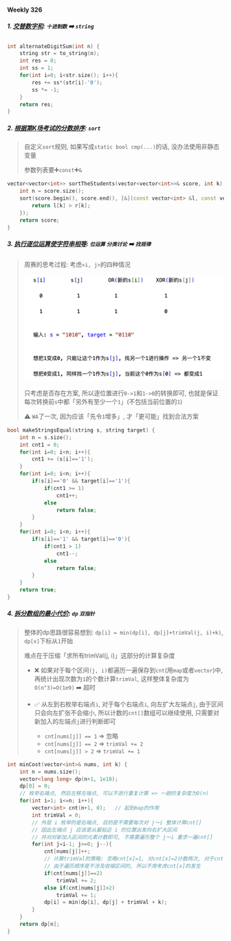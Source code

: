 #### Weekly 326

##### 1. [交替数字和](https://leetcode.cn/problems/alternating-digit-sum/): `十进制数` ➡️ `string`

```CPP
int alternateDigitSum(int n) {
    string str = to_string(n);
    int res = 0;
    int ss = 1;
    for(int i=0; i<str.size(); i++){
        res += ss*(str[i]-'0');
        ss *= -1;
    }
    return res;
}
```


##### 2. [根据第K场考试的分数排序](https://leetcode.cn/problems/sort-the-students-by-their-kth-score/): `sort`

> 自定义`sort`规则, 如果写成`static bool cmp(...)`的话, 没办法使用非静态变量
>
> 参数列表要➕`const`➕`&`

```CPP
vector<vector<int>> sortTheStudents(vector<vector<int>>& score, int k) {
    int n = score.size();
    sort(score.begin(), score.end(), [&](const vector<int> &l, const vector<int> &r){
        return l[k] > r[k];
    });
    return score;
}
```


##### 3. [执行逐位运算使字符串相等](https://leetcode.cn/problems/apply-bitwise-operations-to-make-strings-equal/): `位运算` `分类讨论` ➡️ `找规律`

> 周赛的思考过程: 考虑`<i, j>`的四种情况
> 
> ![LC2546](/appendix/LC2546.png)
>
> 只考虑是否存在方案, 所以逐位置进行`0->1`和`1->0`的转换即可, 也就是保证每次转换前`s`中都「另外有至少一个`1`」(不包括当前位置的`1`)
> 
> ⚠️ `WA`了一次, 因为应该「先令`1`增多」, 才「更可能」找到合法方案

```CPP
bool makeStringsEqual(string s, string target) {
    int n = s.size();
    int cnt1 = 0;
    for(int i=0; i<n; i++){
        cnt1 += (s[i]=='1');
    }
    for(int i=0; i<n; i++){
        if(s[i]=='0' && target[i]=='1'){
            if(cnt1 >= 1)
                cnt1++;
            else
                return false;
        }
    }
    for(int i=0; i<n; i++){
        if(s[i]=='1' && target[i]=='0'){
            if(cnt1 > 1)
                cnt1--;
            else
                return false;
        }
    }
    return true;
}
```


##### 4. [拆分数组的最小代价](https://leetcode.cn/problems/minimum-cost-to-split-an-array/): `dp` `双指针`

> 整体的dp思路很容易想到: `dp[i] = min(dp[i], dp[j]+trimVal(j, i)+k)`, `dp[x]`下标从`1`开始
> 
> 难点在于压缩「求所有trimVal(j, i)」这部分的计算复杂度
>
> - ❌ 如果对于每个区间`(j, i)`都遍历一遍保存到`cnt`(用`map`或者`vector`)中, 再统计出现次数为`1`的个数计算`trimVal`, 这样整体复杂度为`O(n^3)=O(1e9)` ➡️ 超时
>
> - ✅ 从左到右枚举右端点`i`, 对于每个右端点`i`, 向左扩大左端点`j`, 由于区间只会向左扩张不会缩小, 所以计数的`cnt[]`数组可以继续使用, 只需要对新加入的左端点`j`进行判断即可
>   - `cnt[nums[j]] == 1` => 忽略
>   - `cnt[nums[j]] == 2` => `trimVal += 2`
>   - `cnt[nums[j]] > 2` => `trimVal += 1`

```CPP
int minCost(vector<int>& nums, int k) {
    int n = nums.size();
    vector<long long> dp(n+1, 1e18);
    dp[0] = 0;
    // 枚举右端点, 然后左移左端点, 可以不进行重复计算 => 一趟的复杂度为O(n)
    for(int i=1; i<=n; i++){
        vector<int> cnt(n+1, 0);   // 起到map的作用
        int trimVal = 0;
        // 外层 i 枚举的是右端点, 目的是不需要每次对 j～i 整体计算cnt[]
        // 因此左端点 j 应该是从最贴近 i 的位置出发向右扩大区间
        // 并对对新加入区间的元素计数即可, 不需要遍历整个 j～i 重求一遍cnt[]
        for(int j=i-1; j>=0; j--){
            cnt[nums[j]]++;
            // 计算trimVal的策略: 忽略cnt[x]=1, 对cnt[x]=2计数两次, 对于cnt[x]>2加一
            // 由于遍历顺序是不涉及收缩区间的, 所以不用考虑cnt[x]的发生
            if(cnt[nums[j]]==2)
                trimVal += 2;
            else if(cnt[nums[j]]>2)
                trimVal += 1;
            dp[i] = min(dp[i], dp[j] + trimVal + k);
        }
    }
    return dp[n];
}
```